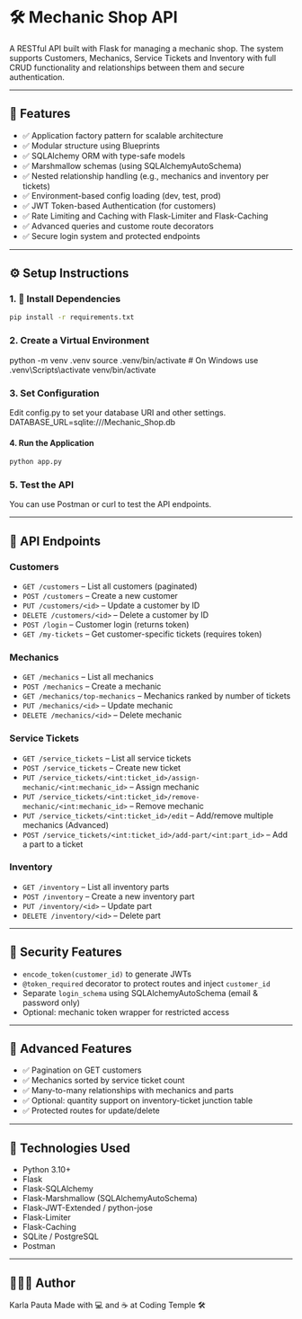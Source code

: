 # 🛠️ Mechanic Shop API

A RESTful API built with Flask for managing a mechanic shop. The system supports Customers, Mechanics, Service Tickets and Inventory with full CRUD functionality and relationships between them and secure authentication.

---

## 🚀 Features

- ✅ Application factory pattern for scalable architecture
- ✅ Modular structure using Blueprints
- ✅ SQLAlchemy ORM with type-safe models
- ✅ Marshmallow schemas (using SQLAlchemyAutoSchema)
- ✅ Nested relationship handling (e.g., mechanics and inventory per tickets)
- ✅ Environment-based config loading (dev, test, prod)
- ✅ JWT Token-based Authentication (for customers)
- ✅ Rate Limiting and Caching with Flask-Limiter and Flask-Caching
- ✅ Advanced queries and custome route decorators
- ✅ Secure login system and protected endpoints

---

## ⚙️ Setup Instructions

### 1. 🔧 Install Dependencies

```bash
pip install -r requirements.txt
```
### 2. Create a Virtual Environment
python -m venv .venv
source .venv/bin/activate # On Windows use .venv\Scripts\activate
venv/bin/activate


### 3. Set Configuration
Edit config.py to set your database URI and other settings.
DATABASE_URL=sqlite:///Mechanic_Shop.db


#### 4. Run the Application
```bash
python app.py
```
### 5. Test the API
You can use Postman or curl to test the API endpoints.

---
## 📜 API Endpoints
### Customers
- `GET /customers` – List all customers (paginated)
- `POST /customers` – Create a new customer
- `PUT /customers/<id>` – Update a customer by ID
- `DELETE /customers/<id>` – Delete a customer by ID
- `POST /login` – Customer login (returns token)
- `GET /my-tickets` – Get customer-specific tickets (requires token)

### Mechanics
- `GET /mechanics` – List all mechanics
- `POST /mechanics` – Create a mechanic
- `GET /mechanics/top-mechanics` – Mechanics ranked by number of tickets
- `PUT /mechanics/<id>` – Update mechanic
- `DELETE /mechanics/<id>` – Delete mechanic

### Service Tickets
- `GET /service_tickets` – List all service tickets
- `POST /service_tickets` – Create new ticket
- `PUT /service_tickets/<int:ticket_id>/assign-mechanic/<int:mechanic_id>` – Assign mechanic
- `PUT /service_tickets/<int:ticket_id>/remove-mechanic/<int:mechanic_id>` – Remove mechanic
- `PUT /service_tickets/<int:ticket_id>/edit` – Add/remove multiple mechanics (Advanced)
- `POST /service_tickets/<int:ticket_id>/add-part/<int:part_id>` – Add a part to a ticket

### Inventory
- `GET /inventory` – List all inventory parts
- `POST /inventory` – Create a new inventory part
- `PUT /inventory/<id>` – Update part
- `DELETE /inventory/<id>` – Delete part

---
## 🔐 Security Features
- `encode_token(customer_id)` to generate JWTs
- `@token_required` decorator to protect routes and inject `customer_id`
- Separate `login_schema` using SQLAlchemyAutoSchema (email & password only)
- Optional: mechanic token wrapper for restricted access

---
## 🧠 Advanced Features
- ✅ Pagination on GET customers
- ✅ Mechanics sorted by service ticket count
- ✅ Many-to-many relationships with mechanics and parts
- ✅ Optional: quantity support on inventory-ticket junction table
- ✅ Protected routes for update/delete

---
## 🧪 Technologies Used
- Python 3.10+
- Flask
- Flask-SQLAlchemy
- Flask-Marshmallow (SQLAlchemyAutoSchema)
- Flask-JWT-Extended / python-jose
- Flask-Limiter
- Flask-Caching
- SQLite / PostgreSQL
- Postman

---
## 👩🏽‍💻 Author
Karla Pauta
Made with 💻 and ☕ at Coding Temple 🛠️

